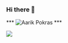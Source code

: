 ### Hi there 👋


*** <img src="https://camo.githubusercontent.com/2b107fe04f628417686cab8c0444cc4a8125525be7ec62855d8d6a7dd4ea0d27/68747470733a2f2f726561646d652d747970696e672d7376672e6865726f6b756170702e636f6d3f666f6e743d5562756e74752b4d6f6e6f2673697a653d33382670617573653d3130303026636f6c6f723d324337433836266261636b67726f756e643d6e6f6e652663656e7465723d74727565267643656e7465723d747275652672616e646f6d3d747275652677696474683d343335266c696e65733d416172696b2b506f6b726173" alt="Aarik Pokras" data-canonical-src="https://readme-typing-svg.herokuapp.com?font=Ubuntu+Mono&amp;size=38&amp;pause=1000&amp;color=2C7C86&amp;background=none&amp;center=true&amp;vCenter=true&amp;random=true&amp;width=435&amp;lines=Aarik+Pokras" style="max-width: 100%;"> ***



***![](https://komarev.com/ghpvc/?username=FionnKelleher)***
